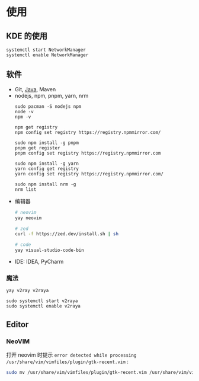 # 使用
## KDE 的使用
```
systemctl start NetworkManager
systemctl enable NetworkManager
```
## 软件
- Git, [Java](https://bell-sw.com/pages/downloads/#jdk-21-lts), Maven
- nodejs, npm, pnpm, yarn, nrm
   ```
   sudo pacman -S nodejs npm
   node -v
   npm -v
   
   npm get registry
   npm config set registry https://registry.npmmirror.com/
   
   sudo npm install -g pnpm
   pnpm get register
   pnpm config set registry https://registry.npmmirror.com
   
   sudo npm install -g yarn
   yarn config get registry
   yarn config set registry https://registry.npmmirror.com/
   
   sudo npm install nrm -g
   nrm list
   ```
- 编辑器
   ```sh
   # neovim
   yay neovim
   
   # zed
   curl -f https://zed.dev/install.sh | sh
   
   # code
   yay visual-studio-code-bin
   ```
- IDE: IDEA, PyCharm



### 魔法
```
yay v2ray v2raya
```
```
sudo systemctl start v2raya
sudo systemctl enable v2raya
```
## Editor
### NeoVIM
打开 neovim 时提示 `error detected while processing /usr/share/vim/vimfiles/plugin/gtk-recent.vim` :
```sh
sudo mv /usr/share/vim/vimfiles/plugin/gtk-recent.vim /usr/share/vim/vimfiles/plugin/gtk-recent.vim.bak
```
